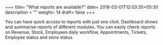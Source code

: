 +++
title= "What reports are available?"
date= 2018-03-01T12:03:35+05:30
description = ""
weight= 14
draft= false
+++

You can have quick access to reports with just one click. Dashboard shows and summarise reports of different modules. You can easily check reports on Revenue, Stock, Employees daily workflow, Appointments, Tickets, Employee status and store status.

